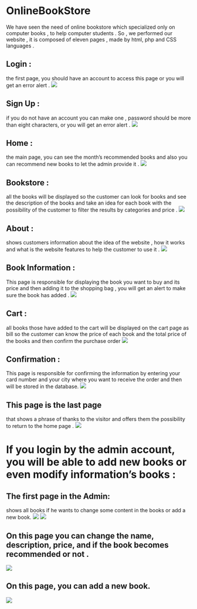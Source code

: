 # OnlineBookStore
We have seen the need of online bookstore which specialized only on computer books , to help computer students .  So , we performed our website , it is composed of eleven pages , made by html, php and CSS languages . 

## Login :
the first page, you should have an account to access this page or you will get an error alert .
![](img/login1.png)

## Sign Up : 
if you do not have an account you can make one , password should be more than eight characters, or you will get an error alert .
![](img/signup.png)

## Home :
the main page, you can see the month’s recommended books and also you can recommend new books to let the admin provide it .
![](img/home.png)

## Bookstore : 
all the books will be displayed so the customer can look for books and see the description of the books and take an idea for each book with the possibility of the customer to filter the results by categories and price .
![](img/bookstore.png)

## About : 
shows customers information about the idea of the website , how it works and what is the website features to help the customer to use it .
![](img/about.png)

## Book Information : 
This page is responsible for displaying the book you want to buy and its price and then adding it to the shopping bag , you will get an alert to make sure the book has added .
![](img/bookInfo.png)

## Cart : 
all books those have added to the cart will be displayed on the cart page as bill so the customer can know the price of each book and the total price of the books and then confirm the purchase order
![](img/cart.png)

## Confirmation : 
This page is responsible for confirming the information by entering your card number and your city where you want to receive the order and then will be stored in the database.
![](img/confirmation.png)

## This page is the last page 
that shows a phrase of thanks to the visitor and offers them the possibility to return to the home page .
![](img/done.png)

# If you login by the admin account, you will be able to add new books or even modify information’s books :

## The first page in the Admin:
shows all books if he wants to change some content in the books or add a new book. 
![](img/admin.png)
![](img/admin1.png)

## On this page you can change the name,  description, price, and if the book becomes recommended or not . 
![](img/change.png)

## On this page, you can add a new book. 
![](img/add.png)


